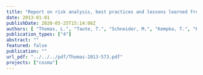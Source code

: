 ```yaml
---
title: "Report on risk analysis, best practices and lessons learned from existing geothermal projects in Germany"
date: 2013-01-01
publishDate: 2020-05-25T15:14:06Z
authors: [ "Thomas, L.", "Taute, T.", "Schneider, M.", "Kempka, T.", "Kühn, M." ]
publication_types: ["4"]
abstract: ""
featured: false
publication: ""
url_pdf: "../../../pdf/Thomas-2013-573.pdf"
projects: ["cosma"]
---
```


